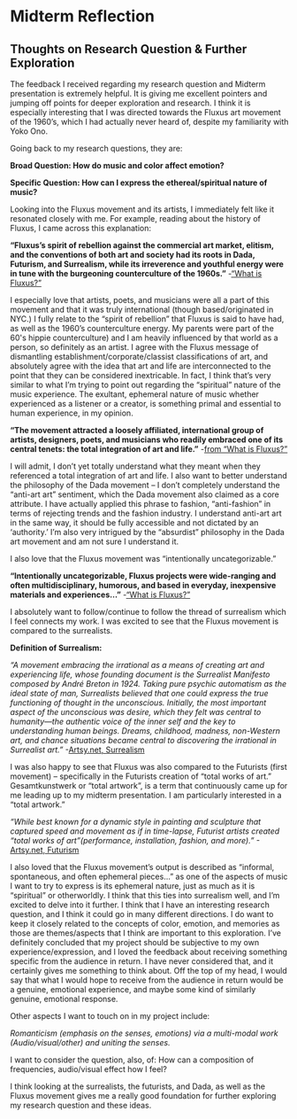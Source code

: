 # Midterm Reflection

## Thoughts on Research Question & Further Exploration


The feedback I received regarding my research question and Midterm presentation is extremely helpful. It is giving me excellent pointers and jumping off points for deeper exploration and research. I think it is especially interesting that I was directed towards the Fluxus art movement of the 1960’s, which I had actually never heard of, despite my familiarity with Yoko Ono. 

Going back to my research questions, they are: 

**Broad Question: How do music and color affect emotion?**

**Specific Question: How can I express the ethereal/spiritual nature of music?**

Looking into the Fluxus movement and its artists, I immediately felt like it resonated closely with me. For example, reading about the history of Fluxus, I came across this explanation:

**“Fluxus’s spirit of rebellion against the commercial art market, elitism, and the conventions of both art and society had its roots in Dada, Futurism, and Surrealism, while its irreverence and youthful energy were in tune with the burgeoning counterculture of the 1960s.”**
 -[“What is Fluxus?”](https://www.artsy.net/article/artsy-editorial-fluxus-movement-art-museums-galleries)

I especially love that artists, poets, and musicians were all a part of this movement and that it was truly international (though based/originated in NYC.) I fully relate to the “spirit of rebellion” that Fluxus is said to have had, as well as the 1960’s counterculture energy. My parents were part of the 60's hippie counterculture) and I am heavily influenced by that world as a person, so definitely as an artist. I agree with the Fluxus message of dismantling establishment/corporate/classist classifications of art, and absolutely agree with the idea that art and life are interconnected to the point that they can be considered inextricable. In fact, I think that’s very similar to what I’m trying to point out regarding the “spiritual” nature of the music experience. The exultant, ephemeral nature of music whether experienced as a listener or a creator, is something primal and essential to human experience, in my opinion. 

**“The movement attracted a loosely affiliated, international group of artists, designers, poets, and musicians who readily embraced one of its central tenets: the total integration of art and life.”**
-[from “What is Fluxus?”](https://www.artsy.net/article/artsy-editorial-fluxus-movement-art-museums-galleries)

I will admit, I don’t yet totally understand what they meant when they referenced a total integration of art and life. I also want to better understand the philosophy of the Dada movement – I don’t completely understand the “anti-art art” sentiment, which the Dada movement also claimed as a core attribute. I have actually applied this phrase to fashion, “anti-fashion” in terms of rejecting trends and the fashion industry. I understand anti-art art in the same way, it should be fully accessible and not dictated by an ‘authority.’ I’m also very intrigued by the “absurdist” philosophy in the Dada art movement and am not sure I understand it. 

I also love that the Fluxus movement was “intentionally uncategorizable.” 

**“Intentionally uncategorizable, Fluxus projects were wide-ranging and often multidisciplinary, humorous, and based in everyday, inexpensive materials and experiences…”**
-[“What is Fluxus?”](https://www.artsy.net/article/artsy-editorial-fluxus-movement-art-museums-galleries)

I absolutely want to follow/continue to follow the thread of surrealism which I feel connects my work. I was excited to see that the Fluxus movement is compared to the surrealists. 

**Definition of Surrealism:** 

*“A movement embracing the irrational as a means of creating art and experiencing life, whose founding document is the Surrealist Manifesto composed by André Breton in 1924. Taking pure psychic automatism as the ideal state of man, Surrealists believed that one could express the true functioning of thought in the unconscious. Initially, the most important aspect of the unconscious was desire, which they felt was central to humanity—the authentic voice of the inner self and the key to understanding human beings. Dreams, childhood, madness, non-Western art, and chance situations became central to discovering the irrational in Surrealist art.”*
-[Artsy.net, Surrealism](https://www.artsy.net/gene/surrealism)

I was also happy to see that Fluxus was also compared to the Futurists (first movement) – specifically in the Futurists creation of “total works of art.” Gesamtkunstwerk or “total artwork”, is a term that continuously came up for me leading up to my midterm presentation. I am particularly interested in a “total artwork.” 

*“While best known for a dynamic style in painting and sculpture that captured speed and movement as if in time-lapse, Futurist artists created “total works of art”(performance, installation, fashion, and more).”*
-[Artsy.net, Futurism](https://www.artsy.net/gene/futurism)

I also loved that the Fluxus movement’s output is described as “informal, spontaneous, and often ephemeral pieces…” as one of the aspects of music I want to try to express is its ephemeral nature, just as much as it is “spiritual” or otherworldly. I think that this ties into surrealism well, and I’m excited to delve into it further. I think that I have an interesting research question, and I think it could go in many different directions. I do want to keep it closely related to the concepts of color, emotion, and memories as those are themes/aspects that I think are important to this exploration. I’ve definitely concluded that my project should be subjective to my own experience/expression, and I loved the feedback about receiving something specific from the audience in return. I have never considered that, and it certainly gives me something to think about. Off the top of my head, I would say that what I would hope to receive from the audience in return would be a genuine, emotional experience, and maybe some kind of similarly genuine, emotional response. 

Other aspects I want to touch on in my project include: 

_Romanticism (emphasis on the senses, emotions) via a multi-modal work (Audio/visual/other) and uniting the senses._ 

I want to consider the question, also, of: How can a composition of frequencies, audio/visual effect how I feel?

I think looking at the surrealists, the futurists, and Dada, as well as the Fluxus movement gives me a really good foundation for further exploring my research question and these ideas. 
